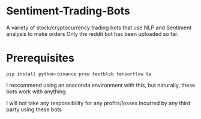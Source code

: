 # Sentiment-Trading-Bots
A variety of stock/cryptocurrency trading bots that use NLP and Sentiment analysis to make orders
Only the reddit bot has been uploaded so far.

<h1>Prerequisites</h1>

```
pip install python-binance praw textblob tensorflow ta
```

I reccommend using an anaconda environment with this, but naturally, these bots work with anything

I will not take any responsibility for any profits/losses incurred by any third party using these bots
